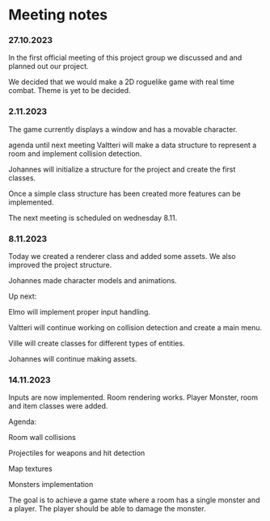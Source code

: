 # Meeting notes

### 27.10.2023

In the first official meeting of this project group
we discussed and and planned out our project.

We decided that we would make a 2D roguelike game with real
time combat. Theme is yet to be decided.



### 2.11.2023

The game currently displays a window and has a movable character.

agenda until next meeting
Valtteri will make a data structure to represent a room and
implement collision detection.

Johannes will initialize a structure for the project 
and create the first classes.

Once a simple class structure has been created
more features can be implemented.

The next meeting is scheduled on wednesday 8.11.


### 8.11.2023

Today we created a renderer class and added some assets.
We also improved the project structure.

Johannes made character models and animations.

Up next:

Elmo will implement proper input handling.

Valtteri will continue working on collision detection
and create a main menu.

Ville will create classes for different types of entities.

Johannes will continue making assets.

### 14.11.2023

Inputs are now implemented. Room rendering
works. Player Monster, room and item classes were added.

Agenda:

Room wall collisions

Projectiles for weapons and hit detection

Map textures

Monsters implementation

The goal is to achieve a game state where a room has a single
monster and a player. The player should be able to damage the monster.
